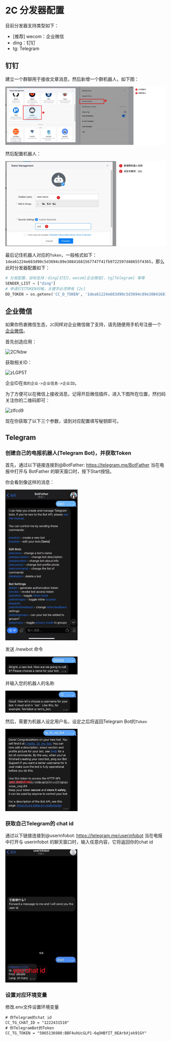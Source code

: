# 2C 分发器配置

目前分发器支持类型如下：

- [推荐] wecom：企业微信
- ding：钉钉
- tg: Telegram

## 钉钉

建立一个群聊用于接收文章消息，然后新增一个群机器人，如下图：

![GctXXh](https://raw.githubusercontent.com/howie6879/oss/master/images/GctXXh.jpg)

然后配置机器人：

![7iWlhv](https://raw.githubusercontent.com/howie6879/oss/master/images/7iWlhv.jpg)

最后记住机器人对应的`Token`，一般格式如下：`1dea61224e683d90c5d3694c89e30841681567747f41fb9722597d48655f4365`，那么此时分发器配置如下：

```python
# 分发配置，目标支持：ding[钉钉]、wecom[企业微信]、tg[Telegram] 等等
SENDER_LIST = ["ding"]
# 申请钉钉TOKEN时候，关键字必须带有 [2c]
DD_TOKEN = os.getenv('CC_D_TOKEN', '1dea61224e683d90c5d3694c89e30841681567747f41fb9722597d48655f4365')
```

## 企业微信

如果你热衷微信生态，`2C`同样对企业微信做了支持，请先随便用手机号注册一个[企业微信](https://work.weixin.qq.com/)。

首先创造应用：

![2Cfkbw](https://raw.githubusercontent.com/howie6879/oss/master/images/2Cfkbw.png)

获取相关ID：

![zLGP5T](https://raw.githubusercontent.com/howie6879/oss/master/images/zLGP5T.png)

企业ID在`我的企业->企业信息->企业ID`。

为了方便可以在微信上接收消息，记得开启微信插件，进入下图所在位置，然扫码关注你的二维码即可：

![zlfcd9](https://raw.githubusercontent.com/howie6879/oss/master/images/zlfcd9.png)

现在你获取了以下三个参数，请到对应配置填写秘钥即可。


## Telegram

### 创建自己的电报机器人(Telegram Bot)，并获取Token  

首先，通过以下链接连接到@BotFather: https://telegram.me/BotFather 当在电报中打开与 BotFather 的聊天窗口时，按下Start按钮。  

你会看到像这样的消息：  

<img src=https://raw.githubusercontent.com/123seven/oss/master/images/TGbotStart.jpeg width=45% />

发送 /newbot 命令  

<img src=https://raw.githubusercontent.com/123seven/oss/master/images/TGbotNew.jpeg width=45% />  

并输入您的机器人的名称  

<img src=https://raw.githubusercontent.com/123seven/oss/master/images/TGbotName.jpeg width=45% />

然后，需要为机器人设定用户名，设定之后将返回Telegram Bot的`Token`

<img src=https://raw.githubusercontent.com/123seven/oss/master/images/TGbotToken.jpeg width=45% />

### 获取自己Telegram的 chat id

通过以下链接连接到@userinfobot: https://telegram.me/userinfobot 当在电报中打开与 userinfobot 的聊天窗口时，输入任意内容，它将返回你的chat id 

<img src=https://raw.githubusercontent.com/123seven/oss/master/images/TGuserInfoBot.jpeg width=45% />

### 设置对应环境变量

修改.env文件设置环境变量
```shell
# 你Telegram的chat id
CC_TG_CHAT_ID = "1222431510"
# 你TelegramBot的Token
CC_TG_TOKEN = "5065136980:BBF4uhUcGLP1-6qOHBfIT_0EArbXjek91GY"
```